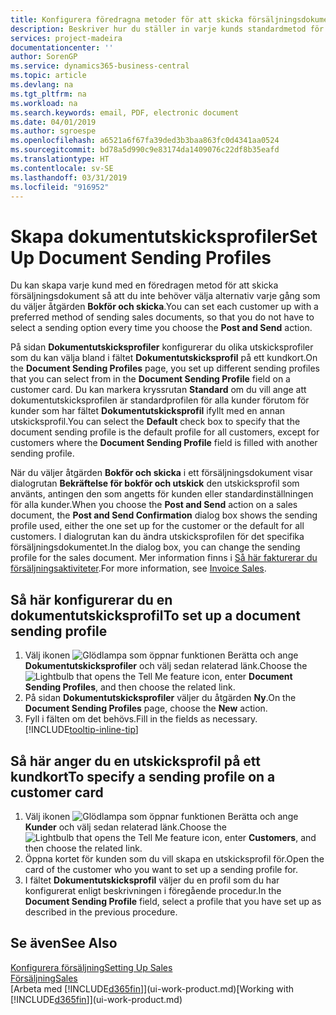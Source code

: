 ```yaml
---
title: Konfigurera föredragna metoder för att skicka försäljningsdokument | Microsoft Docs
description: Beskriver hur du ställer in varje kunds standardmetod för att skicka dokument, till exempel, e-post, PDF, elektroniska dokument och så vidare.
services: project-madeira
documentationcenter: ''
author: SorenGP
ms.service: dynamics365-business-central
ms.topic: article
ms.devlang: na
ms.tgt_pltfrm: na
ms.workload: na
ms.search.keywords: email, PDF, electronic document
ms.date: 04/01/2019
ms.author: sgroespe
ms.openlocfilehash: a6521a6f67fa39ded3b3baa863fc0d4341aa0524
ms.sourcegitcommit: bd78a5d990c9e83174da1409076c22df8b35eafd
ms.translationtype: HT
ms.contentlocale: sv-SE
ms.lasthandoff: 03/31/2019
ms.locfileid: "916952"
---
```

# <a name="set-up-document-sending-profiles"></a><span data-ttu-id="f9261-103">Skapa dokumentutskicksprofiler</span><span class="sxs-lookup"><span data-stu-id="f9261-103">Set Up Document Sending Profiles</span></span>
<span data-ttu-id="f9261-104">Du kan skapa varje kund med en föredragen metod för att skicka försäljningsdokument så att du inte behöver välja alternativ varje gång som du väljer åtgärden **Bokför och skicka**.</span><span class="sxs-lookup"><span data-stu-id="f9261-104">You can set each customer up with a preferred method of sending sales documents, so that you do not have to select a sending option every time you choose the **Post and Send** action.</span></span>

<span data-ttu-id="f9261-105">På sidan **Dokumentutskicksprofiler** konfigurerar du olika utskicksprofiler som du kan välja bland i fältet **Dokumentutskicksprofil** på ett kundkort.</span><span class="sxs-lookup"><span data-stu-id="f9261-105">On the **Document Sending Profiles** page, you set up different sending profiles that you can select from in the **Document Sending Profile** field on a customer card.</span></span> <span data-ttu-id="f9261-106">Du kan markera kryssrutan **Standard** om du vill ange att dokumentutskicksprofilen är standardprofilen för alla kunder förutom för kunder som har fältet **Dokumentutskicksprofil** ifyllt med en annan utskicksprofil.</span><span class="sxs-lookup"><span data-stu-id="f9261-106">You can select the **Default** check box to specify that the document sending profile is the default profile for all customers, except for customers where the **Document Sending Profile** field is filled with another sending profile.</span></span>

<span data-ttu-id="f9261-107">När du väljer åtgärden **Bokför och skicka** i ett försäljningsdokument visar dialogrutan **Bekräftelse för bokför och utskick** den utskicksprofil som använts, antingen den som angetts för kunden eller standardinställningen för alla kunder.</span><span class="sxs-lookup"><span data-stu-id="f9261-107">When you choose the **Post and Send** action on a sales document, the **Post and Send Confirmation** dialog box shows the sending profile used, either the one set up for the customer or the default for all customers.</span></span> <span data-ttu-id="f9261-108">I dialogrutan kan du ändra utskicksprofilen för det specifika försäljningsdokumentet.</span><span class="sxs-lookup"><span data-stu-id="f9261-108">In the dialog box, you can change the sending profile for the sales document.</span></span> <span data-ttu-id="f9261-109">Mer information finns i [Så här fakturerar du försäljningsaktiviteter](sales-how-invoice-sales.md).</span><span class="sxs-lookup"><span data-stu-id="f9261-109">For more information, see [Invoice Sales](sales-how-invoice-sales.md).</span></span>

## <a name="to-set-up-a-document-sending-profile"></a><span data-ttu-id="f9261-110">Så här konfigurerar du en dokumentutskicksprofil</span><span class="sxs-lookup"><span data-stu-id="f9261-110">To set up a document sending profile</span></span>
1. <span data-ttu-id="f9261-111">Välj ikonen ![Glödlampa som öppnar funktionen Berätta](media/ui-search/search_small.png "Berätta vad du vill göra") och ange **Dokumentutskicksprofiler** och välj sedan relaterad länk.</span><span class="sxs-lookup"><span data-stu-id="f9261-111">Choose the ![Lightbulb that opens the Tell Me feature](media/ui-search/search_small.png "Tell me what you want to do") icon, enter **Document Sending Profiles**, and then choose the related link.</span></span>
2. <span data-ttu-id="f9261-112">På sidan **Dokumentutskicksprofiler** väljer du åtgärden **Ny**.</span><span class="sxs-lookup"><span data-stu-id="f9261-112">On the **Document Sending Profiles** page, choose the **New** action.</span></span>
3. <span data-ttu-id="f9261-113">Fyll i fälten om det behövs.</span><span class="sxs-lookup"><span data-stu-id="f9261-113">Fill in the fields as necessary.</span></span> [!INCLUDE[tooltip-inline-tip](includes/tooltip-inline-tip_md.md)]

## <a name="to-specify-a-sending-profile-on-a-customer-card"></a><span data-ttu-id="f9261-114">Så här anger du en utskicksprofil på ett kundkort</span><span class="sxs-lookup"><span data-stu-id="f9261-114">To specify a sending profile on a customer card</span></span>
1. <span data-ttu-id="f9261-115">Välj ikonen ![Glödlampa som öppnar funktionen Berätta](media/ui-search/search_small.png "Berätta vad du vill göra") och ange **Kunder** och välj sedan relaterad länk.</span><span class="sxs-lookup"><span data-stu-id="f9261-115">Choose the ![Lightbulb that opens the Tell Me feature](media/ui-search/search_small.png "Tell me what you want to do") icon, enter **Customers**, and then choose the related link.</span></span>
2. <span data-ttu-id="f9261-116">Öppna kortet för kunden som du vill skapa en utskicksprofil för.</span><span class="sxs-lookup"><span data-stu-id="f9261-116">Open the card of the customer who you want to set up a sending profile for.</span></span>
3. <span data-ttu-id="f9261-117">I fältet **Dokumentutskicksprofil** väljer du en profil som du har konfigurerat enligt beskrivningen i föregående procedur.</span><span class="sxs-lookup"><span data-stu-id="f9261-117">In the **Document Sending Profile** field, select a profile that you have set up as described in the previous procedure.</span></span>

## <a name="see-also"></a><span data-ttu-id="f9261-118">Se även</span><span class="sxs-lookup"><span data-stu-id="f9261-118">See Also</span></span>
[<span data-ttu-id="f9261-119">Konfigurera försäljning</span><span class="sxs-lookup"><span data-stu-id="f9261-119">Setting Up Sales</span></span>](sales-setup-sales.md)  
[<span data-ttu-id="f9261-120">Försäljning</span><span class="sxs-lookup"><span data-stu-id="f9261-120">Sales</span></span>](sales-manage-sales.md)  
<span data-ttu-id="f9261-121">[Arbeta med [!INCLUDE[d365fin](includes/d365fin_md.md)]](ui-work-product.md)</span><span class="sxs-lookup"><span data-stu-id="f9261-121">[Working with [!INCLUDE[d365fin](includes/d365fin_md.md)]](ui-work-product.md)</span></span>
